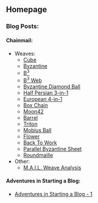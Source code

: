 ## Homepage

### Blog Posts:

#### **Chainmail**:

* Weaves:
    * [Cube](chainmail_posts/cube.md)
    * [Byzantine](chainmail_posts/byzantine.md)
    * [B<sup>3</sup>](chainmail_posts/b_3.md)
    * [B<sup>3</sup> Web](chainmail_posts/b_3_web.md)
    * [Byzantine Diamond Ball](chainmail_posts/byzantine_diamond_ball.md)
    * [Half Persian 3-in-1](chainmail_posts/half_persian_3_in_1.md)
    * [European 4-in-1](chainmail_posts/european_4_in_1.md)
    * [Box Chain](chainmail_posts/box_chain.md)
    * [Moon42](chainmail_posts/moon42.md)
    * [Barrel](chainmail_posts/barrel_weave.md)
    * [Triton](chainmail_posts/triton.md)
    * [Mobius Ball](chainmail_posts/mobius_ball.md)
    * [Flower](chainmail_posts/flower.md)
    * [Back To Work](chainmail_posts/back_to_work.md)
    * [Parallel Byzantine Sheet](chainmail_posts/parallel_byzantine_sheet.md)
    * [Roundmaille](chainmail_posts/roundmaille.md)
* Other:
    * [M.A.I.L. Weave Analysis](chainmail_posts/mail_weave_analysis.md)

#### **Adventures in Starting a Blog**:

* [Adventures in Starting a Blog - 1](posts/adventures_in_starting_a_blog/post_1.md)